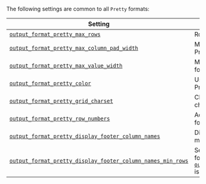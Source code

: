 <!-- Note: This file is used as a snippet in all files that import it -->

The following settings are common to all `Pretty` formats:

| Setting                                                                                                                                                                     | Description                                                                                                                                                                                                                                 | Default |
|-----------------------------------------------------------------------------------------------------------------------------------------------------------------------------|---------------------------------------------------------------------------------------------------------------------------------------------------------------------------------------------------------------------------------------------|---------|
| [`output_format_pretty_max_rows`](/operations/settings/settings-formats.md/#output_format_pretty_max_rows)                                                          | Row limit for Pretty formats.                                                                                                                                                                                                               | `10000` |
| [`output_format_pretty_max_column_pad_width`](/operations/settings/settings-formats.md/#output_format_pretty_max_column_pad_width)                                  | Maximum width to pad all values in a column in Pretty formats.                                                                                                                                                                              | `250`   |
| [`output_format_pretty_max_value_width`](/operations/settings/settings-formats.md/#output_format_pretty_max_value_width)                                            | Maximum width of value to display in Pretty formats. If greater - it will be cut.                                                                                                                                                           | `10000` |
| [`output_format_pretty_color`](/operations/settings/settings-formats.md/#output_format_pretty_color)                                                                | Use ANSI escape sequences to paint colors in Pretty formats.                                                                                                                                                                                | `true`  |
| [`output_format_pretty_grid_charset`](/operations/settings/settings-formats.md/#output_format_pretty_grid_charset)                                                  | Charset for printing grid borders. Available charsets: ASCII, UTF-8.                                                                                                                                                                        | `UTF-8` |
| [`output_format_pretty_row_numbers`](/operations/settings/settings-formats.md/#output_format_pretty_row_numbers)                                                    | Add row numbers before each row for pretty output format.                                                                                                                                                                                   | `true`  |
| [`output_format_pretty_display_footer_column_names`](/operations/settings/settings-formats.md/#output_format_pretty_display_footer_column_names)                    | Display column names in the footer if table contains many rows.                                                                                                                                                                             | `true`  |
| [`output_format_pretty_display_footer_column_names_min_rows`](/operations/settings/settings-formats.md/#output_format_pretty_display_footer_column_names_min_rows)  | Sets the minimum number of rows for which a footer will be displayed if [`output_format_pretty_display_footer_column_names`](/operations/settings/settings-formats.md/#output_format_pretty_display_footer_column_names) is enabled.  | `50`    |
